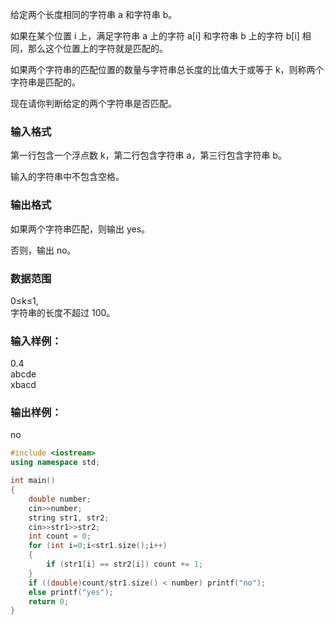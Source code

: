 给定两个长度相同的字符串 a 和字符串 b。

如果在某个位置 i 上，满足字符串 a 上的字符 a[i] 和字符串 b 上的字符 b[i] 相同，那么这个位置上的字符就是匹配的。

如果两个字符串的匹配位置的数量与字符串总长度的比值大于或等于 k，则称两个字符串是匹配的。

现在请你判断给定的两个字符串是否匹配。

### 输入格式
第一行包含一个浮点数 k，第二行包含字符串 a，第三行包含字符串 b。

输入的字符串中不包含空格。

### 输出格式
如果两个字符串匹配，则输出 yes。

否则，输出 no。

### 数据范围
0≤k≤1,  
字符串的长度不超过 100。  

### 输入样例：
0.4  
abcde  
xbacd  
### 输出样例：
no  

```c++
#include <iostream>
using namespace std;

int main()
{
    double number;
    cin>>number;
    string str1, str2;
    cin>>str1>>str2;
    int count = 0;
    for (int i=0;i<str1.size();i++)
    {
        if (str1[i] == str2[i]) count += 1;
    }
    if ((double)count/str1.size() < number) printf("no");
    else printf("yes");
    return 0;
}
```
